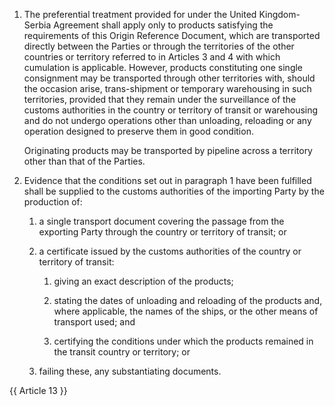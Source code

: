 1. The preferential treatment provided for under the United Kingdom-Serbia Agreement shall apply only to products satisfying the requirements of this Origin Reference Document, which are transported directly between the Parties or through the territories of the other countries or territory referred to in Articles 3 and 4 with which cumulation is applicable. However, products constituting one single consignment may be transported through other territories with, should the occasion arise, trans-shipment or temporary warehousing in such territories, provided that they remain under the surveillance of the customs authorities in the country or territory of transit or warehousing and do not undergo operations other than unloading, reloading or any operation designed to preserve them in good condition.

    Originating products may be transported by pipeline across a territory other than that of the Parties.

2. Evidence that the conditions set out in paragraph 1 have been fulfilled shall be supplied to the customs authorities of the importing Party by the production of:

    1. a single transport document covering the passage from the exporting Party through the country or territory of transit; or

    2. a certificate issued by the customs authorities of the country or territory of transit:

       1. giving an exact description of the products;

       2. stating the dates of unloading and reloading of the products and, where applicable, the names of the ships, or the other means of transport used; and

       3. certifying the conditions under which the products remained in the transit country or territory; or

    3. failing these, any substantiating documents.

{{ Article 13 }}
